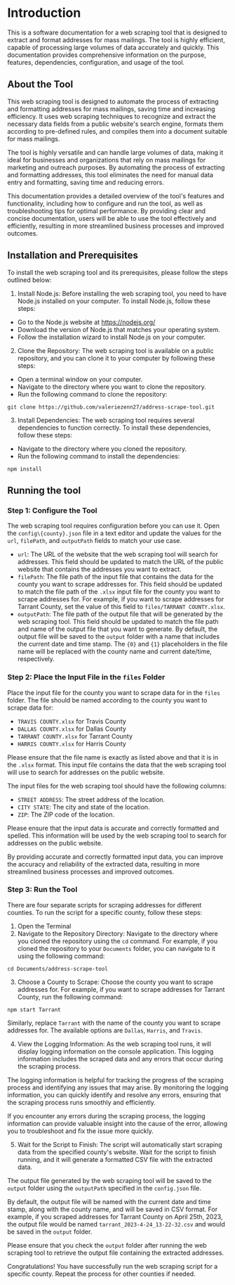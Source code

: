# Introduction

This is a software documentation for a web scraping tool that is designed to extract and format addresses for mass mailings. The tool is highly efficient, capable of processing large volumes of data accurately and quickly. This documentation provides comprehensive information on the purpose, features, dependencies, configuration, and usage of the tool.

## About the Tool

This web scraping tool is designed to automate the process of extracting and formatting addresses for mass mailings, saving time and increasing efficiency. It uses web scraping techniques to recognize and extract the necessary data fields from a public website's search engine, formats them according to pre-defined rules, and compiles them into a document suitable for mass mailings.

The tool is highly versatile and can handle large volumes of data, making it ideal for businesses and organizations that rely on mass mailings for marketing and outreach purposes. By automating the process of extracting and formatting addresses, this tool eliminates the need for manual data entry and formatting, saving time and reducing errors.

This documentation provides a detailed overview of the tool's features and functionality, including how to configure and run the tool, as well as troubleshooting tips for optimal performance. By providing clear and concise documentation, users will be able to use the tool effectively and efficiently, resulting in more streamlined business processes and improved outcomes.

## Installation and Prerequisites

To install the web scraping tool and its prerequisites, please follow the steps outlined below:

1. Install Node.js: Before installing the web scraping tool, you need to have Node.js installed on your computer. To install Node.js, follow these steps:

- Go to the Node.js website at https://nodejs.org/
- Download the version of Node.js that matches your operating system.
- Follow the installation wizard to install Node.js on your computer.

2. Clone the Repository: The web scraping tool is available on a public repository, and you can clone it to your computer by following these steps:

- Open a terminal window on your computer.
- Navigate to the directory where you want to clone the repository.
- Run the following command to clone the repository:
```
git clone https://github.com/valeriezenn27/address-scrape-tool.git
```

3. Install Dependencies: The web scraping tool requires several dependencies to function correctly. To install these dependencies, follow these steps:

- Navigate to the directory where you cloned the repository.
- Run the following command to install the dependencies:
```
npm install
```

## Running the tool

### Step 1: Configure the Tool

The web scraping tool requires configuration before you can use it. Open the `config\{county}.json` file in a text editor and update the values for the `url`, `filePath`, and `outputPath` fields to match your use case.

- `url`: The URL of the website that the web scraping tool will search for addresses. This field should be updated to match the URL of the public website that contains the addresses you want to extract.
- `filePath`: The file path of the input file that contains the data for the county you want to scrape addresses for. This field should be updated to match the file path of the `.xlsx` input file for the county you want to scrape addresses for. For example, if you want to scrape addresses for Tarrant County, set the value of this field to `files/TARRANT COUNTY.xlsx`.
- `outputPath`: The file path of the output file that will be generated by the web scraping tool. This field should be updated to match the file path and name of the output file that you want to generate. By default, the output file will be saved to the `output` folder with a name that includes the current date and time stamp. The `{0}` and `{1}` placeholders in the file name will be replaced with the county name and current date/time, respectively.

### Step 2: Place the Input File in the `files` Folder

Place the input file for the county you want to scrape data for in the `files` folder. The file should be named according to the county you want to scrape data for:

- `TRAVIS COUNTY.xlsx` for Travis County
- `DALLAS COUNTY.xlsx` for Dallas County
- `TARRANT COUNTY.xlsx` for Tarrant County
- `HARRIS COUNTY.xlsx` for Harris County

Please ensure that the file name is exactly as listed above and that it is in the `.xlsx` format. This input file contains the data that the web scraping tool will use to search for addresses on the public website.

The input files for the web scraping tool should have the following columns:

- `STREET ADDRESS`: The street address of the location.
- `CITY STATE`: The city and state of the location.
- `ZIP`: The ZIP code of the location.

Please ensure that the input data is accurate and correctly formatted and spelled. This information will be used by the web scraping tool to search for addresses on the public website.

By providing accurate and correctly formatted input data, you can improve the accuracy and reliability of the extracted data, resulting in more streamlined business processes and improved outcomes.

### Step 3: Run the Tool

There are four separate scripts for scraping addresses for different counties. To run the script for a specific county, follow these steps:

1. Open the Terminal
2. Navigate to the Repository Directory: Navigate to the directory where you cloned the repository using the `cd` command. For example, if you cloned the repository to your `Documents` folder, you can navigate to it using the following command:
```
cd Documents/address-scrape-tool
```
3. Choose a County to Scrape: Choose the county you want to scrape addresses for. For example, if you want to scrape addresses for Tarrant County, run the following command:
```
npm start Tarrant
```
Similarly, replace `Tarrant` with the name of the county you want to scrape addresses for. The available options are `Dallas`, `Harris`, and `Travis`.

4. View the Logging Information: As the web scraping tool runs, it will display logging information on the console application. This logging information includes the scraped data and any errors that occur during the scraping process.

The logging information is helpful for tracking the progress of the scraping process and identifying any issues that may arise. By monitoring the logging information, you can quickly identify and resolve any errors, ensuring that the scraping process runs smoothly and efficiently.

If you encounter any errors during the scraping process, the logging information can provide valuable insight into the cause of the error, allowing you to troubleshoot and fix the issue more quickly.

5. Wait for the Script to Finish: The script will automatically start scraping data from the specified county's website. Wait for the script to finish running, and it will generate a formatted CSV file with the extracted data.

The output file generated by the web scraping tool will be saved to the `output` folder using the `outputPath` specified in the `config.json` file.

By default, the output file will be named with the current date and time stamp, along with the county name, and will be saved in CSV format. For example, if you scraped addresses for Tarrant County on April 25th, 2023, the output file would be named `tarrant_2023-4-24_13-22-32.csv` and would be saved in the `output` folder.

Please ensure that you check the `output` folder after running the web scraping tool to retrieve the output file containing the extracted addresses.

Congratulations! You have successfully run the web scraping script for a specific county. Repeat the process for other counties if needed.
